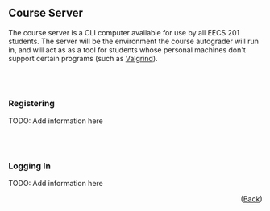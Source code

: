 ## Course Server
The course server is a CLI computer available for use by all EECS 201 students. The server will be the environment the course autograder will run in, and will act as as a tool for students whose personal machines don't support certain programs (such as <a href="https://valgrind.org/">Valgrind</a>).

<br/>
<br/>

### Registering
TODO: Add information here

<br/>
<br/>

### Logging In
TODO: Add information here

<p align="right">(<a href="/README.md">Back</a>)</p>
